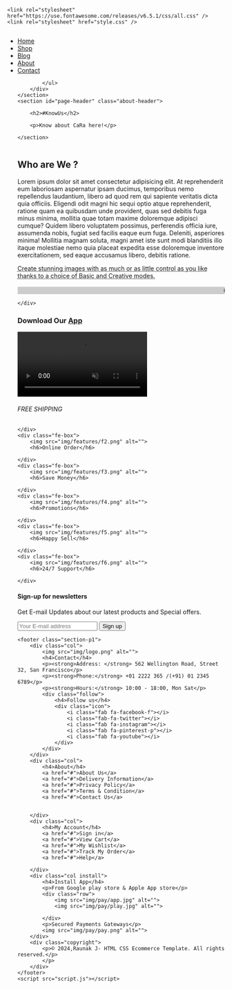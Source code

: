 <!DOCTYPE html>
<html lang="en">

<head>
    <meta charset="UTF-8" />
    <meta http-equiv="X-UA-Compatible" content="IE=edge>
    <meta name= " viewport" content="width=device-width, initial-scale=1.0" />
    <title>My Ecommerce Website</title>
    
    <link rel="stylesheet" href="https://use.fontawesome.com/releases/v6.5.1/css/all.css" />
    <link rel="stylesheet" href="style.css" />
</head>

<body>
    <section id="header">
        <a href="#"><img src="img/logo.png" class="logo" alt="" /></a>
        <div>
            <ul id="navbar">
                <li><a href="index.html">Home</a></li>
                <li><a href="shop.html">Shop</a></li>
                <li><a href="blog.html">Blog</a></li>
                <li><a  class="active" href="about.html">About</a></li>
                <li><a href="contact.html">Contact</a></li>
               
            </ul>
        </div>
    </section>
    <section id="page-header" class="about-header">

        <h2>#KnowUs</h2>

        <p>Know about CaRa here!</p>

    </section>
 <section id="about-head" class="section-p1">
    <img src="img/about/a6.jpg" alt="">
    <div>
        <h2>Who are We ?</h2>
        <p>Lorem ipsum dolor sit amet consectetur adipisicing elit. At reprehenderit eum laboriosam aspernatur ipsam ducimus, temporibus nemo repellendus laudantium, libero ad quod rem qui sapiente veritatis dicta quia officiis. Eligendi odit magni hic sequi optio atque reprehenderit, ratione quam ea quibusdam unde provident, quas sed debitis fuga minus minima, mollitia quae totam maxime doloremque adipisci cumque? Quidem libero voluptatem possimus, perferendis officia iure, assumenda nobis, fugiat sed facilis eaque eum fuga. Deleniti, asperiores minima! Mollitia magnam soluta, magni amet iste sunt modi blanditiis illo itaque molestiae nemo quia placeat expedita esse doloremque inventore exercitationem, sed eaque accusamus libero, debitis ratione.</p>
        <abbr title=""> Create stunning images with as much or as little control as you like thanks to a choice of Basic and Creative modes.</abbr>
        <br> <br>
  <marquee bgcolor="#ccc" loop="-1" scrollamount="5" width="100%">Create stunning images with as much or as little control as you like thanks to a choice of Basic and Creative modes.</marquee>

    </div>
 </section>
  <section id="about-app" class="section-p1">
    <h1>Download Our <a href="#">App</a></h1>
    <div class="video">
        <video autoplay muted loop src="img/about/1.mp4"></video>
    </div>
  </section>
  <section id="feature" class="section-p1">
    <div class="fe-box">
        <img src="img/features/f1.png" alt="">
        <h6>FREE SHIPPING</h6>

    </div>
    <div class="fe-box">
        <img src="img/features/f2.png" alt="">
        <h6>Online Order</h6>

    </div>
    <div class="fe-box">
        <img src="img/features/f3.png" alt="">
        <h6>Save Money</h6>

    </div>
    <div class="fe-box">
        <img src="img/features/f4.png" alt="">
        <h6>Promotions</h6>

    </div>
    <div class="fe-box">
        <img src="img/features/f5.png" alt="">
        <h6>Happy Sell</h6>

    </div>
    <div class="fe-box">
        <img src="img/features/f6.png" alt="">
        <h6>24/7 Support</h6>

    </div>
</section>
<section id="newsletter" class="section-p1 section-m1">
    <div class="newstext">
        <h4>Sign-up for newsletters</h4>
        <p>Get E-mail Updates about our latest products and <span>Special offers.</span></p>
    </div>
    <div class="form">
        <input type="text" placeholder="Your E-mail address">
        <button class="normal">Sign up</button>
    </div>
</section>
   
    <footer class="section-p1">
        <div class="col">
            <img src="img/logo.png" alt="">
            <h4>Contact</h4>
            <p><strong>Address: </strong> 562 Wellington Road, Street 32, San Francisco</p>
            <p><strong>Phone:</strong> +01 2222 365 /(+91) 01 2345 6789</p>
            <p><strong>Hours:</strong> 10:00 - 18:00, Mon Sat</p>
            <div class="follow">
                <h4>Follow us</h4>
                <div class="icon">
                    <i class="fab fa-facebook-f"></i>
                    <i class="fab-fa-twitter"></i>
                    <i class="fab fa-instagram"></i>
                    <i class="fab fa-pinterest-p"></i>
                    <i class="fab fa-youtube"></i>
                </div>
            </div>
        </div>
        <div class="col">
            <h4>About</h4>
            <a href="#">About Us</a>
            <a href="#">Delivery Information</a>
            <a href="#">Privacy Policy</a>
            <a href="#">Terms & Condition</a>
            <a href="#">Contact Us</a>


        </div>
        <div class="col">
            <h4>My Account</h4>
            <a href="#">Sign in</a>
            <a href="#">View Cart</a>
            <a href="#">My Wishlist</a>
            <a href="#">Track My Order</a>
            <a href="#">Help</a>

        </div>
        <div class="col install">
            <h4>Install App</h4>
            <p>From Google play store & Apple App store</p>
            <div class="row">
                <img src="img/pay/app.jpg" alt="">
                <img src="img/pay/play.jpg" alt="">

            </div>
            <p>Secured Payments Gateways</p>
            <img src="img/pay/pay.png" alt="">
        </div>
        <div class="copyright">
            <p>© 2024,Raunak J- HTML CSS Ecommerce Template. All rights reserved.</p>
            </p>
        </div>
    </footer>
    <script src="script.js"></script>
</body>

</html>
